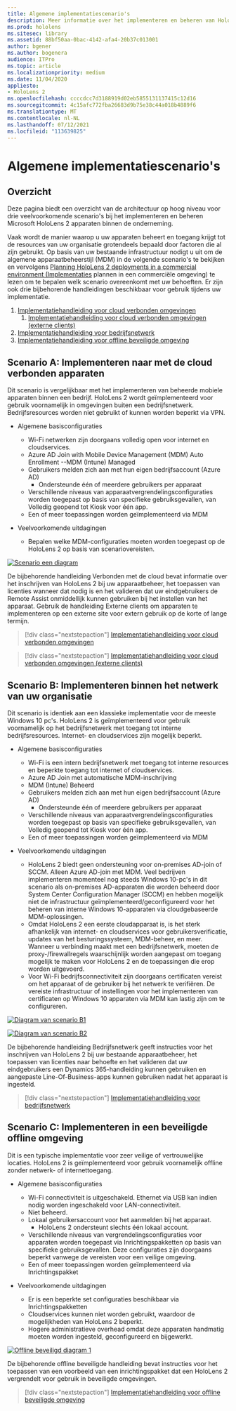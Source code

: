 ```yaml
---
title: Algemene implementatiescenario's
description: Meer informatie over het implementeren en beheren van HoloLens in bedrijfsomgevingen, waaronder infrastructuur, Azure Active Directory en beheer van mobiele apparaten.
ms.prod: hololens
ms.sitesec: library
ms.assetid: 88bf50aa-0bac-4142-afa4-20b37c013001
author: bgener
ms.author: bogenera
audience: ITPro
ms.topic: article
ms.localizationpriority: medium
ms.date: 11/04/2020
appliesto:
- HoloLens 2
ms.openlocfilehash: ccccdcc7d3188919d02eb5855131137415c12d16
ms.sourcegitcommit: 4c15afc772fba26683d9b75e38c44a018b4889f6
ms.translationtype: MT
ms.contentlocale: nl-NL
ms.lasthandoff: 07/12/2021
ms.locfileid: "113639825"
---
```

# <a name="common-deployment-scenarios"></a>Algemene implementatiescenario's

## <a name="overview"></a>Overzicht

Deze pagina biedt een overzicht van de architectuur op hoog niveau voor drie veelvoorkomende scenario's bij het implementeren en beheren Microsoft HoloLens 2 apparaten binnen de onderneming.

Vaak wordt de manier waarop u uw apparaten beheert en toegang krijgt tot de resources van uw organisatie grotendeels bepaald door factoren die al zijn gebruikt. Op basis van uw bestaande infrastructuur nodigt u uit om de algemene apparaatbeheerstijl (MDM) in de volgende scenario's te bekijken en vervolgens [Planning HoloLens 2 deployments in a commercial environment (Implementaties](hololens-core-components.md) plannen in een commerciële omgeving) te lezen om te bepalen welk scenario overeenkomt met uw behoeften. Er zijn ook drie bijbehorende handleidingen beschikbaar voor gebruik tijdens uw implementatie.


 1. [Implementatiehandleiding voor cloud verbonden omgevingen](hololens2-cloud-connected-overview.md)
     1. [Implementatiehandleiding voor cloud verbonden omgevingen (externe clients)](hololens2-deployment-guide.md)
 1. [Implementatiehandleiding voor bedrijfsnetwerk](hololens2-corp-connected-overview.md)
 1. [Implementatiehandleiding voor offline beveiligde omgeving](hololens-common-scenarios-offline-secure.md)

## <a name="scenario-a-deploy-to-cloud-connected-devices"></a>Scenario A: Implementeren naar met de cloud verbonden apparaten

Dit scenario is vergelijkbaar met het implementeren van beheerde mobiele apparaten binnen een bedrijf. HoloLens 2 wordt geïmplementeerd voor gebruik voornamelijk in omgevingen buiten een bedrijfsnetwerk. Bedrijfsresources worden niet gebruikt of kunnen worden beperkt via VPN. 
 * Algemene basisconfiguraties
   * Wi-Fi netwerken zijn doorgaans volledig open voor internet en cloudservices.
   * Azure AD Join with Mobile Device Management (MDM) Auto Enrollment --MDM (Intune) Managed
   * Gebruikers melden zich aan met hun eigen bedrijfsaccount (Azure AD)
     * Ondersteunde één of meerdere gebruikers per apparaat
   * Verschillende niveaus van apparaatvergrendelingsconfiguraties worden toegepast op basis van specifieke gebruiksgevallen, van Volledig geopend tot Kiosk voor één app.
   * Een of meer toepassingen worden geïmplementeerd via MDM

* Veelvoorkomende uitdagingen
   * Bepalen welke MDM-configuraties moeten worden toegepast op de HoloLens 2 op basis van scenariovereisten.

[![Scenario een diagram ](images/deployment-guides-revised-scenario-a.png)](images/deployment-guides-revised-scenario-a.png#lightbox)

De bijbehorende handleiding Verbonden met de cloud bevat informatie over het inschrijven van HoloLens 2 bij uw apparaatbeheer, het toepassen van licenties wanneer dat nodig is en het valideren dat uw eindgebruikers de Remote Assist onmiddellijk kunnen gebruiken bij het instellen van het apparaat. Gebruik de handleiding Externe clients om apparaten te implementeren op een externe site voor extern gebruik op de korte of lange termijn.

> [!div class="nextstepaction"]
> [Implementatiehandleiding voor cloud verbonden omgevingen](hololens2-cloud-connected-overview.md)

> [!div class="nextstepaction"]
> [Implementatiehandleiding voor cloud verbonden omgevingen (externe clients)](hololens2-deployment-guide.md)

## <a name="scenario-b-deploy-inside-your-organizations-network"></a>Scenario B: Implementeren binnen het netwerk van uw organisatie

Dit scenario is identiek aan een klassieke implementatie voor de meeste Windows 10 pc's. HoloLens 2 is geïmplementeerd voor gebruik voornamelijk op het bedrijfsnetwerk met toegang tot interne bedrijfsresources. Internet- en cloudservices zijn mogelijk beperkt. 

 * Algemene basisconfiguraties
   * Wi-Fi is een intern bedrijfsnetwerk met toegang tot interne resources en beperkte toegang tot internet of cloudservices.
   * Azure AD Join met automatische MDM-inschrijving
   * MDM (Intune) Beheerd
   * Gebruikers melden zich aan met hun eigen bedrijfsaccount (Azure AD)
     * Ondersteunde één of meerdere gebruikers per apparaat
   * Verschillende niveaus van apparaatvergrendelingsconfiguraties worden toegepast op basis van specifieke gebruiksgevallen, van Volledig geopend tot Kiosk voor één app.
   * Een of meer toepassingen worden geïmplementeerd via MDM

 * Veelvoorkomende uitdagingen
   * HoloLens 2 biedt geen ondersteuning voor on-premises AD-join of SCCM. Alleen Azure AD-join met MDM. Veel bedrijven implementeren momenteel nog steeds Windows 10-pc's in dit scenario als on-premises AD-apparaten die worden beheerd door System Center Configuration Manager (SCCM) en hebben mogelijk niet de infrastructuur geïmplementeerd/geconfigureerd voor het beheren van interne Windows 10-apparaten via cloudgebaseerde MDM-oplossingen.
   * Omdat HoloLens 2 een eerste cloudapparaat is, is het sterk afhankelijk van internet- en cloudservices voor gebruikersverificatie, updates van het besturingssysteem, MDM-beheer, en meer. Wanneer u verbinding maakt met een bedrijfsnetwerk, moeten de proxy-/firewallregels waarschijnlijk worden aangepast om toegang mogelijk te maken voor HoloLens 2 en de toepassingen die erop worden uitgevoerd.
   * Voor Wi-Fi bedrijfsconnectiviteit zijn doorgaans certificaten vereist om het apparaat of de gebruiker bij het netwerk te verifiëren. De vereiste infrastructuur of instellingen voor het implementeren van certificaten op Windows 10 apparaten via MDM kan lastig zijn om te configureren.

[![Diagram van scenario B1 ](images/deployment-guides-revised-scenario-b-01-1.png)](images/deployment-guides-revised-scenario-b-01-1.png#lightbox)

[![Diagram van scenario B2 ](images/deployment-guides-revised-scenario-b-02-1.png)](images/deployment-guides-revised-scenario-b-02-1.png#lightbox)

De bijbehorende handleiding Bedrijfsnetwerk geeft instructies voor het inschrijven van HoloLens 2 bij uw bestaande apparaatbeheer, het toepassen van licenties naar behoefte en het valideren dat uw eindgebruikers een Dynamics 365-handleiding kunnen gebruiken en aangepaste Line-Of-Business-apps kunnen gebruiken nadat het apparaat is ingesteld.

> [!div class="nextstepaction"]
> [Implementatiehandleiding voor bedrijfsnetwerk](hololens2-corp-connected-overview.md)

## <a name="scenario-c-deploy-in-secure-offline-environment"></a>Scenario C: Implementeren in een beveiligde offline omgeving

Dit is een typische implementatie voor zeer veilige of vertrouwelijke locaties. HoloLens 2 is geïmplementeerd voor gebruik voornamelijk offline zonder netwerk- of internettoegang. 
 * Algemene basisconfiguraties
   * Wi-Fi connectiviteit is uitgeschakeld. Ethernet via USB kan indien nodig worden ingeschakeld voor LAN-connectiviteit.
   * Niet beheerd.
   * Lokaal gebruikersaccount voor het aanmelden bij het apparaat.
     * HoloLens 2 ondersteunt slechts één lokaal account.
   * Verschillende niveaus van vergrendelingsconfiguraties voor apparaten worden toegepast via Inrichtingspakketten op basis van specifieke gebruiksgevallen. Deze configuraties zijn doorgaans beperkt vanwege de vereisten voor een veilige omgeving.
   * Een of meer toepassingen worden geïmplementeerd via Inrichtingspakket

 * Veelvoorkomende uitdagingen
   * Er is een beperkte set configuraties beschikbaar via Inrichtingspakketten
   * Cloudservices kunnen niet worden gebruikt, waardoor de mogelijkheden van HoloLens 2 beperkt.
   * Hogere administratieve overhead omdat deze apparaten handmatig moeten worden ingesteld, geconfigureerd en bijgewerkt.

[![Offline beveiligd diagram 1 ](images/deployment-guides-revised-scenario-c-01.png)](images/deployment-guides-revised-scenario-c-01.png#lightbox)

De bijbehorende offline beveiligde handleiding bevat instructies voor het toepassen van een voorbeeld van een inrichtingspakket dat een HoloLens 2 vergrendelt voor gebruik in beveiligde omgevingen.

> [!div class="nextstepaction"]
> [Implementatiehandleiding voor offline beveiligde omgeving](hololens-common-scenarios-offline-secure.md)


